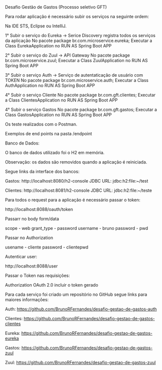 Desafio Gestão de Gastos (Processo seletivo GFT)

Para rodar aplicação é necessário subir os serviços na seguinte ordem: 

Na IDE STS, Eclipse ou IntelliJ.

1° Subir o serviço do Eureka -> Serice Discovery registra todos os serviços da aplicação
	No pacote package br.com.microservice.eureka;
	Executar a Class EurekaApplication no RUN AS Spring Boot APP
	
2° Subir o serviço do Zuul -> API Gateway
	No pacote package br.com.microservice.zuul;
	Executar a Class ZuulApplication no RUN AS Spring Boot APP

3° Subir o serviço Auth -> Serviço de autentaticação de usuário com TOKEN
	No pacote package br.com.microservice.auth;
	Executar a Class AuthApplication no RUN AS Spring Boot APP
	
4° Subir o serviço Cliente
	No pacote package br.com.gft.clientes;
	Executar a Class ClientesApplication no RUN AS Spring Boot APP
	
4° Subir o serviço Gastos
	No pacote package br.com.gft.gastos;
	Executar a Class GastosApplication no RUN AS Spring Boot APP
	
Os teste realizados com o Postman.

Exemplos de end points na pasta /endpoint

Banco de Dados:

O banco de dados utilizado foi o H2 em memória.

Observação: os dados são removidos quando a aplicação é reiniciada.

Segue links da interface dos bancos:

Gastos:
http://localhost:8080/h2-console
JDBC URL: jdbc:h2:file:~/test

Clientes:
http://localhost:8081/h2-console
JDBC URL: jdbc:h2:file:~/teste

Para todos o request para a aplicação é necessário passar o token:

http://localhost:8088/oauth/token

Passarr no body form/data 

scope - web
grant_type - password
username - bruno 
password - pwd

Passar no Authorization 

usename - cliente
password - clientepwd

Autenticar user: 

http://localhost:8088/user

Passar o Token nas requisições:

Authorization OAuth 2.0 incluir o token gerado

Para cada serviço foi criado um repositório no GitHub segue links para maiores informações:

Auth:
https://github.com/BrunoRFernandes/desafio-gestao-de-gastos-auth

Clientes:
https://github.com/BrunoRFernandes/desafio-gestao-de-gastos-clientes
	
Eureka: 
https://github.com/BrunoRFernandes/desafio-gestao-de-gastos-eureka

Gastos:
https://github.com/BrunoRFernandes/desafio-gestao-de-gastos-zuul

Zuul:
https://github.com/BrunoRFernandes/desafio-gestao-de-gastos-zuul

